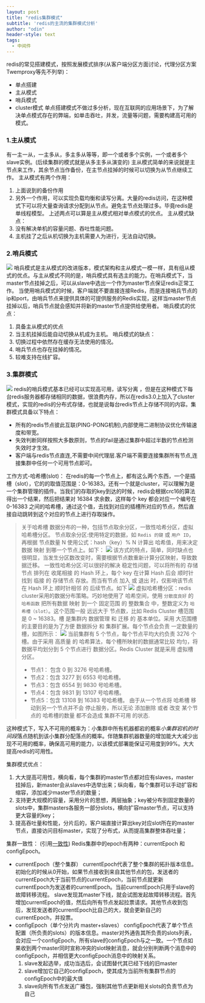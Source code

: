 ```yaml
---
layout: post
title: "redis集群模式"
subtitle: 'redis的主流的集群模式分析'
author: "odin"
header-style: text
tags:
  - 中间件
---
```

redis的常见搭建模式，按照发展模式排序(从客户端分区方面讨论，代理分区方案Twemproxy等先不列举)：
* 单点搭建
* 主从模式
* 哨兵模式
* cluster模式
单点搭建模式不做过多分析，现在互联网的应用场景下，为了解决单点模式存在的弊端，如单击吞吐，并发，流量等问题，需要构建高可用的模式。

### 1.主从模式
有一主一从，一主多从，多主多从等等，即一个或者多个实例，一个或者多个slave实例。(后续集群的模式就是从多主多从演变的)
主从模式简单的来说就是主节点来工作，其余节点当作备份，在主节点挂掉的时候可以切换为从节点继续工作。
主从模式有两个作用：
1. 上面说到的备份作用
2. 另外一个作用，可以实现负载均衡和读写分离。大量的redis访问，在这种模式下可以将大量查询请求分配到从节点。避免主节点处理过多。毕竟redis是单线程模型。
上述两点可以算是主从模式相对单点模式的优点。
主从模式缺点：
1. 没有解决单机的容量问题、吞吐性能问题。
2. 主机挂了之后从机切换为主机需要人为进行，无法自动切换。

### 2.哨兵模式
![]({{site.baseurl}}/img/in-post/post-middleware/redis-sentinel.jpg)
哨兵模式是主从模式的改进版本，模式架构和主从模式一模一样，具有组从模式的优点。与主从模式不同的是，哨兵模式具有选主的能力。在哨兵模式下，当master节点挂掉之后，可以从slave中选出一个作为master节点保证redis正常工作。
当使用哨兵模式的时候，客户端就不要直接连接Redis，而是连接哨兵节点的ip和port，由哨兵节点来提供具体的可提供服务的Redis实现，这样当master节点挂掉以后，哨兵节点就会感知并将新的master节点提供给使用者。
哨兵模式的优点：
1. 具备主从模式的优点
2. 当主机挂掉后能自动切换从机成为主机。
哨兵模式的缺点：
1. 切换过程中依然存在缓存无法使用的情况。
2. 哨兵节点也存在挂掉的情况。
3. 较难支持在线扩容。

### 3.集群模式
![]({{site.baseurl}}/img/in-post/post-middleware/redis-cluster.jpg)
redis的哨兵模式基本已经可以实现高可用，读写分离 ，但是在这种模式下每台redis服务器都存储相同的数据，很浪费内存，所以在redis3.0上加入了cluster模式，实现的redis的分布式存储，也就是说每台redis节点上存储不同的内容。集群模式具备以下特点：
* 所有的redis节点彼此互联(PING-PONG机制),内部使用二进制协议优化传输速度和带宽。
* 失效判断同样按照大多数原则，节点的fail是通过集群中超过半数的节点检测失效时才生效。
* 客户端与redis节点直连,不需要中间代理层.客户端不需要连接集群所有节点,连接集群中任何一个可用节点即可。

工作方式-哈希槽(slot)：
在redis的每一个节点上，都有这么两个东西，一个是插槽（slot），它的的取值范围是：0-16383。还有一个就是cluster，可以理解为是一个集群管理的插件。当我们的存取的key到达的时候，redis会根据crc16的算法得出一个结果，然后把结果对 16384 求余数，这样每个 key 都会对应一个编号在 0-16383 之间的哈希槽，通过这个值，去找到对应的插槽所对应的节点，然后直接自动跳转到这个对应的节点上进行存取操作。

> 关于哈希槽
> 数据分布的一种，包括节点取余分区，一致性哈希分区，虚拟哈希槽分区。
> 节点取余分区:使用特定的数据，如 `Redis 的键` 或 `用户 ID`，再根据 节点数量 N 使用公式：hash（key）% N 计算出 哈希值，用来决定数据 映射 到哪一个节点上。如下：
> ![]({{site.baseurl}}/img/in-post/post-middleware/redis-jiedianquyu.jpg)
> 该方式的特点，简单，同时缺点也很明显，当发生分区数改变时，需要根据节点数重新计算分区映射，导致数据迁移。
> 一致性哈希分区:可以很好的解决 稳定性问题，可以将所有的 存储节点 排列在 收尾相接 的 Hash 环上，每个 key 在计算 Hash 后会 顺时针 找到 临接 的 存储节点 存放。而当有节点 加入 或 退出 时，仅影响该节点在 Hash 环上 顺时针相邻 的 后续节点。如下
> ![]({{site.baseurl}}/img/in-post/post-middleware/redis-haxifenqu.jpg)
> 虚拟哈希槽分区：redis cluster采用的数据分布策略。巧妙地使用了 哈希空间，使用 `分散度良好` 的 `哈希函数` 把所有数据 映射 到一个 固定范围 的 整数集合 中，整数定义为 `哈希槽（slot）`。这个范围一般 远远大于 节点数，比如 Redis Cluster 槽范围是 0 ~ 16383。槽 是集群内 数据管理 和 迁移 的 基本单位。采用 大范围槽 的主要目的是为了方便 数据拆分 和 集群扩展。每个节点会负责 一定数量的槽，如图所示：
> ![]({{site.baseurl}}/img/in-post/post-middleware/redis-haxicao.jpg)
> 当前集群有 5 个节点，每个节点平均大约负责 3276 个 槽。由于采用 高质量 的 哈希算法，每个槽所映射的数据通常比较 均匀，将数据平均划分到 5 个节点进行 数据分区。Redis Cluster 就是采用 虚拟槽分区。
> * 节点1： 包含 0 到 3276 号哈希槽。
> * 节点2：包含 3277 到 6553 号哈希槽。
> * 节点3：包含 6554 到 9830 号哈希槽。
> * 节点4：包含 9831 到 13107 号哈希槽。
> * 节点5：包含 13108 到 16383 号哈希槽。
> 由于从一个节点将 哈希槽 移动到另一个节点并不会 停止服务，所以无论 添加删除 或者 改变 某个节点的 哈希槽的数量 都不会造成 集群不可用 的状态.


这种模式下，写入不可用的概率为：小集群中所有机器都宕的概率*小集群宕机的时间段*落点随机到该小集群分配落点的概率。伴随集群机器数量的增加能大大减少出现不可用的概率，确保高可用的能力，以该模式部署能保证可用度到99%。大大提高redis的可用性。

集群模式优点：
1. 大大提高可用性，横向看，每个集群的master节点都对应有slaves，master挂掉后，新master会从slaves中选举出来；纵向看，每个集群可以手动扩容和缩容，添加减少master节点的数量；
2. 支持更大规模的容量，采用分片的思想，两层抽象；key被分布到固定数量的slots中，集群masters各服务一部分slots，横向扩容master节点，可以支持更大容量的key；
3. 提高吞吐量和性能，分片后的，客户端直接计算出key对应slot所在的master节点，直接访问目标master，实现了分布式，从而提高集群整体吞吐量；

集群一致性：
(引用[一致性](http://ljchen.net/2019/08/24/Redis-Cluster%E6%80%BB%E7%BB%93/))
Redis集群中的epoch有两种：currentEpoch 和 configEpoch。
* currentEpoch（整个集群）
    currentEpoch代表了整个集群的拓扑版本信息。初始化的时候从0开始，如果节点接收到来自其他节点的包，发送者的currentEpoch大于当前节点的currentEpoch，当前节点就更新 currentEpoch为发送者的currentEpoch。当前currentEpoch只用于slave的故障转移流程。
    slave发现其master下线，就会试图发起故障转移流程。首先增加currentEpoch的值，然后向所有节点发起拉票请求。其他节点收到包后，发现发送者的currentEpoch比自己的大，就会更新自己的currentEpoch，并投票。
* configEpoch（单个分片内 master+slaves）
    configEpoch代表了单个节点配置（所负责的slots）的版本信息。master对外通告其所负责的slots列表，会对应一个configEpoch，所有slave的configEpoch与之一致。一个节点如果收到两个master同时宣称冲突的slot映射消息，就会分别判断两个消息中的configEpoch，并相信更大configEpoch消息中的映射关系。
    1. slave发起选举，成功当选后，会试图替代其已经下线的旧master
    2. slave增加它自己的configEpoch，使其成为当前所有集群节点的configEpoch中的最大值
    3. slave向所有节点发送广播包，强制其他节点更新相关slots的负责节点为自己